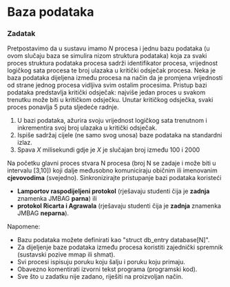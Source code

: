 # Baza podataka
### Zadatak

Pretpostavimo da u sustavu imamo *N* procesa i jednu bazu podataka (u ovom slučaju baza se simulira nizom struktura podataka) koja za svaki proces struktura podataka procesa sadrži identifikator procesa, vrijednost logičkog sata procesa te broj ulazaka u kritički odsječak procesa. Neka je baza podataka dijeljena između procesa na način da je promjena vrijednosti od strane jednog procesa vidljiva svim ostalim procesima. Pristup bazi podataka predstavlja kritički odsječak: najviše jedan proces u svakom trenutku može biti u kritičkom odsječku. Unutar kritičkog odsječka, svaki proces ponavlja 5 puta sljedeće radnje.

1. U bazi podataka, ažurira svoju vrijednost logičkog sata trenutnom i inkrementira svoj broj ulazaka u kritički odsječak.
2. Ispiše sadržaj cijele (ne samo svog unosa) baze podataka na standardni izlaz.
3. Spava *X* milisekundi gdje je *X* je slučajan broj između 100 i 2000

Na početku glavni proces stvara N  procesa (broj N se zadaje i može biti u intervalu [3,10]) koji dalje međusobno komuniciraju običnim ili imenovanim __cjevovodima__ (svejedno). Sinkronizirajte pristupanje bazi podataka koristeći

- __Lamportov raspodijeljeni protokol__ (rješavaju studenti čija je __zadnja__ znamenka JMBAG __parna__) ili
- __protokol Ricarta i Agrawala__ (rješavaju studenti čija je __zadnja__ znamenka JMBAG __neparna__).

Napomene:

- Bazu podataka možete definirati kao "struct db_entry database[N]".
- Za dijeljenje baze podataka između procesa koristiti zajednički spremnik (sustavski pozive mmap ili shmat).
- Svi procesi ispisuju poruku koju šalju i poruku koju primaju.
- Obavezno komentirati izvorni tekst programa (programski kod).
- Sve što u zadatku nije zadano, riješiti na proizvoljan način.
